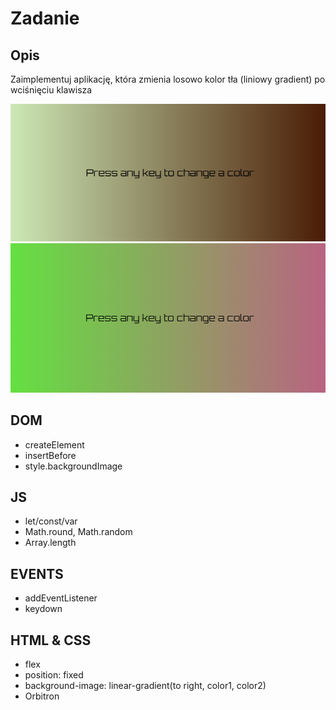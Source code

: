 # Zadanie
## Opis
Zaimplementuj aplikację, która zmienia losowo kolor tła (liniowy gradient) po wciśnięciu klawisza

![](demo1.png)
![](demo2.png)

## DOM
+ createElement
+ insertBefore
+ style.backgroundImage

## JS
+ let/const/var
+ Math.round, Math.random
+ Array.length

## EVENTS
+ addEventListener
+ keydown

## HTML & CSS
+ flex
+ position: fixed
+ background-image: linear-gradient(to right, color1, color2)
+ Orbitron
